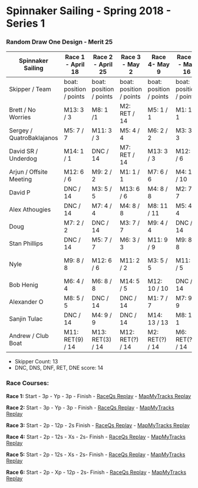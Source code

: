 # Spinnaker Sailing - Spring 2018 - Series 1
### Random Draw One Design - Merit 25

| Spinnaker Sailing | Race 1 - April 18 | Race 2 - April 25 | Race 3 - May 2 | Race 4- May 9 | Race 5 - May 16 | Race 6 - May 23 | Series Points | Final Series Points |
| --- | --- | --- | --- | --- | --- | --- | --- | --- |
| Skipper / Team    | boat: position / points | boat: position / points | boat: position / points | boat: position / points | boat: position / points | boat: position / points | | Best 4 Races |
| Brett / No Worries | M13: 3 / 3 | M8: 1 /1 | M2: RET / 14 | M5: 1 / 1 | M1: 1 / 1 | DNC / 14| 34 | 6 |
| Sergey / QuatroBaklajanos | M5: 7 / 7 | M11: 3 / 3 | M5: 4 / 4 | M6: 2 / 2 | M3: 3 / 3 | M2: 2 / 2 | 19 | 10 |
| David SR / Underdog | M14: 1 / 1 | DNC / 14 | M7: RET / 14 | M13: 3 / 3 | M12: 6 / 6 | M1: 1 / 1 | 39 | 11 |
| Arjun / Offsite Meeting | M12: 6 / 6 | M9: 2 / 2 | M1: 1 / 1 | M7: 6 / 6 | M4: 10 / 10 | M6: 4 / 4 | 29 | 13 |
| David P | DNC / 14 | M3: 5 / 5 | M13: 6 / 6 | M4: 8 / 8 | M2: 7 / 7 | M8: 3 / 3 | 43 | 21 |
| Alex Athougies | DNC / 14 | M7: 4 / 4 | M4: 8 / 8 | M8: 11 / 11 | M5: 4 / 4 | M13: 5 / 5 | 46 | 21 |
| Doug | M7: 2 / 2 | DNC / 14 | M3: 7 / 7 | M9: 4 / 4 | DNC / 14 | M4: 9 / 9 | 50 | 22 |
| Stan Phillips | DNC / 14 | M5: 7 / 7 | M6: 3 / 3 | M11: 9 / 9 | M9: 8 / 8 | M5: 6 / 6 | 47 | 24 |
| Nyle | M9: 8 / 8 | M12: 6 / 6 | M11: 2 / 2 | M3: 5 / 5 | M11: 5 / 5 | M7: DNE / 14 | 40 | 26 |
| Bob Henig | M6: 4 / 4 | M6: 8 / 8 | M14: 5 / 5 | M12: 10 / 10 | DNC / 14 | DNC / 14| 55 | 27 |
| Alexander O | M8: 5 / 5 | DNC / 14 | DNC / 14 | M1: 7 / 7 | M7: 9 / 9 | M11: 8 / 8 | 57 | 29 |
| Sanjin Tulac | DNC / 14 | M4: 9 / 9 | DNC / 14 | M14: 13 / 13 | M8: 1 / 1 | M12: 7 / 7 | 58 | 30 |
| Andrew / Club Boat | M11: RET(9) / 14 | M13: RET(3) / 14 | M12: RET(?) / 14 | M2: RET(?) / 14| M6: RET(?) / 14 | DNC / 14 | 84 | 56 |

* Skipper Count: 13
* DNC, DNS, DNF, RET, DNE score: 14


### Race Courses:
**Race 1:** Start - 3p - Yp - 3p - Finish - [RaceQs Replay](http://raceqs.com/regattas/63047?eventId=67661) - [MapMyTracks Replay](http://www.mapmytracks.com/explore/activity/2789618)

**Race 2:** Start - 3p - Yp - 3p - Finish - [RaceQs Replay](http://raceqs.com/regattas/63047?eventId=67662) - [MapMyTracks Replay](http://www.mapmytracks.com/explore/activity/2797754)

**Race 3:** Start - 2p - 12p - 2s Finish - [RaceQs Replay](http://raceqs.com/regattas/63047?eventId=67663) - [MapMyTracks Replay](http://www.mapmytracks.com/explore/activity/2807558)

**Race 4:** Start - 2p - 12s - Xs - 2s- Finish - [RaceQs Replay](http://raceqs.com/regattas/63047?eventId=67664) - [MapMyTracks Replay](http://www.mapmytracks.com/explore/activity/2817818)

**Race 5:** Start - 2p - 12s - Xs - 2s- Finish - [RaceQs Replay](http://raceqs.com/regattas/63047?eventId=67665) - [MapMyTracks Replay](http://www.mapmytracks.com/explore/activity/2827917)

**Race 6:** Start - 2p - Xp - 12p - 2s- Finish - [RaceQs Replay](http://raceqs.com/regattas/63047?eventId=67665) - [MapMyTracks Replay](http://www.mapmytracks.com/explore/activity/2838170)

